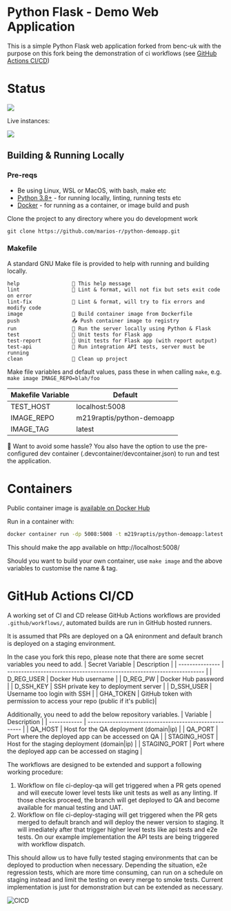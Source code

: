 # Python Flask - Demo Web Application

This is a simple Python Flask web application forked from benc-uk with the purpose on this fork being the demonstration of ci workflows (see [GitHub Actions CI/CD](#github-actions-cicd))

# Status

![](https://img.shields.io/github/last-commit/marios-r/python-demoapp) 

Live instances:

[![](https://img.shields.io/website?label=Hosted%3A%20Digital%20Ocean&up_message=online&url=http%3A%2F%2F64.227.114.131%3A5080%2F)](http://64.227.114.131:5080/)  

## Building & Running Locally

### Pre-reqs

- Be using Linux, WSL or MacOS, with bash, make etc
- [Python 3.8+](https://www.python.org/downloads/) - for running locally, linting, running tests etc
- [Docker](https://docs.docker.com/get-docker/) - for running as a container, or image build and push

Clone the project to any directory where you do development work

```
git clone https://github.com/marios-r/python-demoapp.git
```

### Makefile

A standard GNU Make file is provided to help with running and building locally.

```text
help                 💬 This help message
lint                 🔎 Lint & format, will not fix but sets exit code on error
lint-fix             📜 Lint & format, will try to fix errors and modify code
image                🔨 Build container image from Dockerfile
push                 📤 Push container image to registry
run                  🏃 Run the server locally using Python & Flask
test                 🎯 Unit tests for Flask app
test-report          🎯 Unit tests for Flask app (with report output)
test-api             🚦 Run integration API tests, server must be running
clean                🧹 Clean up project
```

Make file variables and default values, pass these in when calling `make`, e.g. `make image IMAGE_REPO=blah/foo`

| Makefile Variable | Default                   |
| ----------------- | ------------------------- |
| TEST_HOST         | localhost:5008            |
| IMAGE_REPO        | m219raptis/python-demoapp |
| IMAGE_TAG         | latest                    |


:exploding_head: Want to avoid some hassle? You also have the option to use the pre-configured dev container (.devcontainer/devcontainer.json) to run and test the application.  


# Containers

Public container image is [available on Docker Hub](https://hub.docker.com/r/m219raptis/python-demoapp)

Run in a container with:

```bash
docker container run -dp 5008:5008 -t m219raptis/python-demoapp:latest
```
This should make the app available on http://localhost:5008/

Should you want to build your own container, use `make image` and the above variables to customise the name & tag.

# GitHub Actions CI/CD

A working set of CI and CD release GitHub Actions workflows are provided `.github/workflows/`, automated builds are run in GitHub hosted runners.

It is assumed that PRs are deployed on a QA enironment and default branch is deployed on a staging environment.

In the case you fork this repo, please note that there are some secret variables you need to add.
| Secret Variable | Description                                                             |
| --------------- | ----------------------------------------------------------------------- |
| D_REG_USER      | Docker Hub username                                                     |
| D_REG_PW        | Docker Hub password                                                     |
| D_SSH_KEY       | SSH private key to deployment server                                    |
| D_SSH_USER      | Username too login with SSH                                             |
| GHA_TOKEN       | GitHub token with permission to access your repo (public if it's public)|

Additionally, you need to add the below repository variables.
| Variable     | Description                                            |
| ------------ | ------------------------------------------------------ |
| QA_HOST      | Host for the QA deployment (domain|ip)                 |
| QA_PORT      | Port where the deployed app can be accessed on QA      |
| STAGING_HOST | Host for the staging deployment (domain|ip)            |
| STAGING_PORT | Port where the deployed app can be accessed on staging |

The workflows are designed to be extended and support a following working procedure:
1. Workflow on file ci-deploy-qa will get triggered when a PR gets opened and will execute lower level tests like unit tests as well as any linting.
If those checks proceed, the branch will get deployed to QA and become available for manual testing and UAT.
2. Workflow on file ci-deploy-staging will get triggered when the PR gets merged to default branch and will deploy the newer version to staging. It will imediately after that trigger higher level tests like api tests and e2e tests. On our example implementation the API tests are being triggered with workflow dispatch.

This should allow us to have fully tested staging environments that can be deployed to production when necessary. 
Depending the situation, e2e regression tests, which are more time consuming, can run on a schedule on staging instead and limit the testing on every merge to smoke tests. Current implementation is just for demonstration but can be extended as necessary.

![CICD](https://github.com/marios-r/python-demoapp/assets/18104126/65c21d83-e33f-468d-8cd2-d2e1091c1f96)
